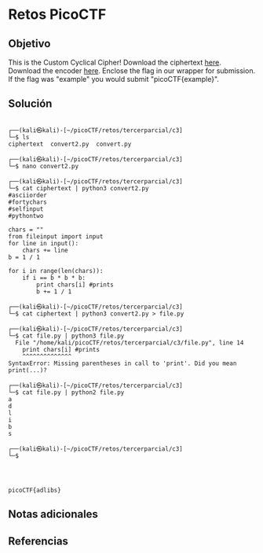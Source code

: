 # Retos PicoCTF


## Objetivo 
This is the Custom Cyclical Cipher! Download the ciphertext [here](https://artifacts.picoctf.net/c_titan/47/ciphertext). Download the encoder [here](https://artifacts.picoctf.net/c_titan/47/convert.py). Enclose the flag in our wrapper for submission. If the flag was "example" you would submit "picoCTF{example}".

## Solución 

```
                                                                                                
┌──(kali㉿kali)-[~/picoCTF/retos/tercerparcial/c3]
└─$ ls
ciphertext  convert2.py  convert.py
                                                                                                
┌──(kali㉿kali)-[~/picoCTF/retos/tercerparcial/c3]
└─$ nano convert2.py 
                                                                                                
┌──(kali㉿kali)-[~/picoCTF/retos/tercerparcial/c3]
└─$ cat ciphertext | python3 convert2.py
#asciiorder
#fortychars
#selfinput
#pythontwo

chars = ""
from fileinput import input
for line in input():
    chars += line
b = 1 / 1

for i in range(len(chars)):
    if i == b * b * b:
        print chars[i] #prints
        b += 1 / 1
                                                                                                
┌──(kali㉿kali)-[~/picoCTF/retos/tercerparcial/c3]
└─$ cat ciphertext | python3 convert2.py > file.py
                                                                                                
┌──(kali㉿kali)-[~/picoCTF/retos/tercerparcial/c3]
└─$ cat file.py | python3 file.py                 
  File "/home/kali/picoCTF/retos/tercerparcial/c3/file.py", line 14
    print chars[i] #prints
    ^^^^^^^^^^^^^^
SyntaxError: Missing parentheses in call to 'print'. Did you mean print(...)?
                                                                                                
┌──(kali㉿kali)-[~/picoCTF/retos/tercerparcial/c3]
└─$ cat file.py | python2 file.py
a
d
l
i
b
s
                                                                                                
┌──(kali㉿kali)-[~/picoCTF/retos/tercerparcial/c3]
└─$ 




picoCTF{adlibs}
```

## Notas adicionales 

## Referencias 

